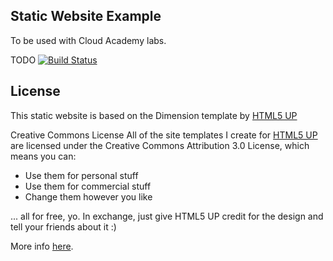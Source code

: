 Static Website Example
----------------------

To be used with Cloud Academy labs.

TODO [![Build Status](http://54.90.53.94:8080/buildStatus/icon?job=static-website)](http://54.90.53.94:8080/job/static-website/)

License
----------------------

This static website is based on the Dimension template by [HTML5 UP](https://html5up.net/)

Creative Commons License
All of the site templates I create for [HTML5 UP](https://html5up.net/) are licensed under the Creative Commons Attribution 3.0 License, which means you can:
 - Use them for personal stuff
 - Use them for commercial stuff
 - Change them however you like


... all for free, yo. In exchange, just give HTML5 UP credit for the design and tell your friends about it :)

More info [here](https://html5up.net/license).
